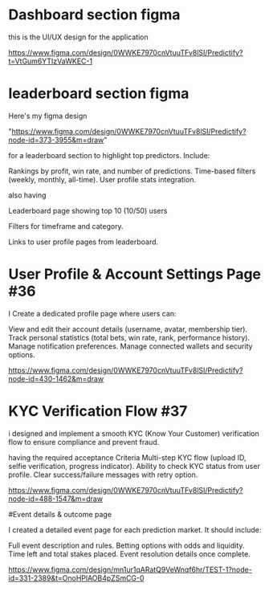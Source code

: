 # Dashboard section figma

this is the UI/UX design for the application

https://www.figma.com/design/0WWKE7970cnVtuuTFv8lSI/Predictify?t=VtGum6YTIzVaWKEC-1


# leaderboard section figma


Here's my figma design

"https://www.figma.com/design/0WWKE7970cnVtuuTFv8lSI/Predictify?node-id=373-3955&m=draw" 
 
for a leaderboard section to highlight top predictors. Include:

Rankings by profit, win rate, and number of predictions.
Time-based filters (weekly, monthly, all-time).
User profile stats integration.

also having 

Leaderboard page showing top 10 (10/50) users

Filters for timeframe and category.

Links to user profile pages from leaderboard.

# User Profile & Account Settings Page #36

I Create a dedicated profile page where users can:

View and edit their account details (username, avatar, membership tier).
Track personal statistics (total bets, win rate, rank, performance history).
Manage notification preferences.
Manage connected wallets and security options.

https://www.figma.com/design/0WWKE7970cnVtuuTFv8lSI/Predictify?node-id=430-1462&m=draw


# KYC Verification Flow #37

i designed and implement a smooth KYC (Know Your Customer) verification flow to ensure compliance and prevent fraud.

having the required acceptance Criteria
Multi-step KYC flow (upload ID, selfie verification, progress indicator).
Ability to check KYC status from user profile.
Clear success/failure messages with retry option.

https://www.figma.com/design/0WWKE7970cnVtuuTFv8lSI/Predictify?node-id=488-1547&m=draw

#Event details & outcome page

I created a detailed event page for each prediction market. It should include:

Full event description and rules.
Betting options with odds and liquidity.
Time left and total stakes placed.
Event resolution details once complete.

https://www.figma.com/design/mn1ur1qARatQ9VeWnqf6hr/TEST-1?node-id=331-2389&t=OnoHPlAOB4pZSmCG-0
